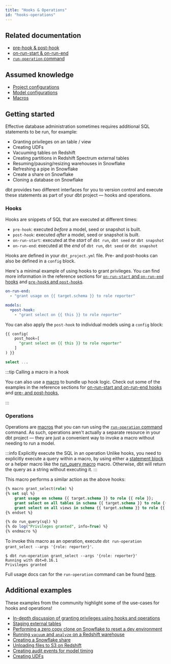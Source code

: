 ```yaml
---
title: "Hooks & Operations"
id: "hooks-operations"
---
```


## Related documentation
* [pre-hook & post-hook](pre-hook-post-hook)
* [on-run-start & on-run-end](on-run-start-on-run-end)
* [`run-operation` command](run-operation)

## Assumed knowledge
* [Project configurations](reference/dbt_project.yml.md)
* [Model configurations](model-configs)
* [Macros](macros)

## Getting started

Effective database administration sometimes requires additional SQL statements to be run, for example:
- Granting privileges on an table / view
- Creating UDFs
- Vacuuming tables on Redshift
- Creating partitions in Redshift Spectrum external tables
- Resuming/pausing/resizing warehouses in Snowflake
- Refreshing a pipe in Snowflake
- Create a share on Snowflake
- Cloning a database on Snowflake

dbt provides two different interfaces for you to version control and execute these statements as part of your dbt project — hooks and operations.

### Hooks
Hooks are snippets of SQL that are executed at different times:
  * `pre-hook`: executed _before_ a model, seed or snapshot is built.
  * `post-hook`: executed _after_ a model, seed or snapshot is built.
  * `on-run-start`: executed at the _start_ of `dbt run`, `dbt seed` or `dbt snapshot`
  * `on-run-end`: executed at the _end_ of `dbt run`, `dbt seed` or `dbt snapshot`

Hooks are defined in your `dbt_project.yml` file. Pre- and post-hooks can also be defined in a `config` block.

Here's a minimal example of using hooks to grant privileges. You can find more information in the reference sections for [`on-run-start` and `on-run-end` hooks](on-run-start-on-run-end) and [`pre-hook`s and `post-hook`s](pre-hook-post-hook).

<File name='dbt_project.yml'>

```yml
on-run-end:
  - "grant usage on {{ target.schema }} to role reporter"

models:
  +post-hook:
    - "grant select on {{ this }} to role reporter"

```

</File>

You can also apply the `post-hook` to individual models using a `config` block:

<File name='models/<model_name>.sql'>

```sql
{{ config(
    post_hook=[
      "grant select on {{ this }} to role reporter"
    ]
) }}

select ...

```

</File>

:::tip Calling a macro in a hook

You can also use a [macro](macros) to bundle up hook logic. Check out some of the examples in the reference sections for [on-run-start and on-run-end hooks](on-run-start-on-run-end) and [pre- and post-hooks](pre-hook-post-hook),

:::

### Operations
Operations are [macros](macros) that you can run using the [`run-operation` command](run-operation) command. As such, operations aren't actually a separate resource in your dbt project — they are just a convenient way to invoke a macro without needing to run a model.

:::info Explicitly execute the SQL in an operation
Unlike hooks, you need to explicitly execute a query within a macro, by using either a [statement block](statement-blocks) or a helper macro like the [run_query macro](run_query) macro. Otherwise, dbt will return the query as a string without executing it.
:::

This macro performs a similar action as the above hooks:

<File name='macros/grant_select.yml'>

```sql
{% macro grant_select(role) %}
{% set sql %}
    grant usage on schema {{ target.schema }} to role {{ role }};
    grant select on all tables in schema {{ target.schema }} to role {{ role }};
    grant select on all views in schema {{ target.schema }} to role {{ role }};
{% endset %}

{% do run_query(sql) %}
{% do log("Privileges granted", info=True) %}
{% endmacro %}

```

</File>

To invoke this macro as an operation, execute `dbt run-operation grant_select --args '{role: reporter}'`.

```
$ dbt run-operation grant_select --args '{role: reporter}'
Running with dbt=0.16.1
Privileges granted

```

Full usage docs can for the `run-operation` command can be found [here](run-operation).


## Additional examples
These examples from the community highlight some of the use-cases for hooks and operations!

* [In-depth discussion of granting privileges using hooks and operations](https://discourse.getdbt.com/t/the-exact-grant-statements-we-use-in-a-dbt-project/430)
* [Staging external tables](https://github.com/fishtown-analytics/dbt-external-tables)
* [Performing a zero copy clone on Snowflake to reset a dev environment](https://discourse.getdbt.com/t/creating-a-dev-environment-quickly-on-snowflake/1151/2)
* [Running `vacuum` and `analyze` on a Redshift warehouse](https://github.com/fishtown-analytics/redshift/tree/0.2.3/#redshift_maintenance_operation-source)
* [Creating a Snowflake share](https://discourse.getdbt.com/t/how-drizly-is-improving-collaboration-with-external-partners-using-dbt-snowflake-shares/1110)
* [Unloading files to S3 on Redshift](https://github.com/fishtown-analytics/redshift/tree/0.2.3/#unload_table-source)
* [Creating audit events for model timing](https://github.com/fishtown-analytics/dbt-event-logging)
* [Creating UDFs](https://discourse.getdbt.com/t/using-dbt-to-manage-user-defined-functions/18)
